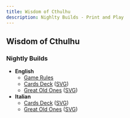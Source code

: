 ```yaml
---
title: Wisdom of Cthulhu
description: Nighlty Builds - Print and Play
---
```


## Wisdom of Cthulhu

### Nightly Builds

* __English__
	* [Game Rules](https://static.9thcircle.it/woc-builds/woc.rules.en.pdf)
	* [Cards Deck](https://static.9thcircle.it/woc-builds/woc.deck.en.pdf) ([SVG](https://static.9thcircle.it/woc-builds/woc.deck.en.svg))
	* [Great Old Ones](https://static.9thcircle.it/woc-builds/woc.greatoldones.en.pdf) ([SVG](https://static.9thcircle.it/woc-builds/woc-builds/woc.greatoldones.en.svg))
* __Italian__
	* [Cards Deck](https://static.9thcircle.it/woc-builds/woc.deck.it.pdf) ([SVG](https://static.9thcircle.it/woc-builds/woc.deck.it.svg))
	* [Great Old Ones](https://static.9thcircle.it/woc-builds/woc.greatoldones.it.pdf) ([SVG](https://static.9thcircle.it/woc-builds/woc.greatoldones.it.svg))
